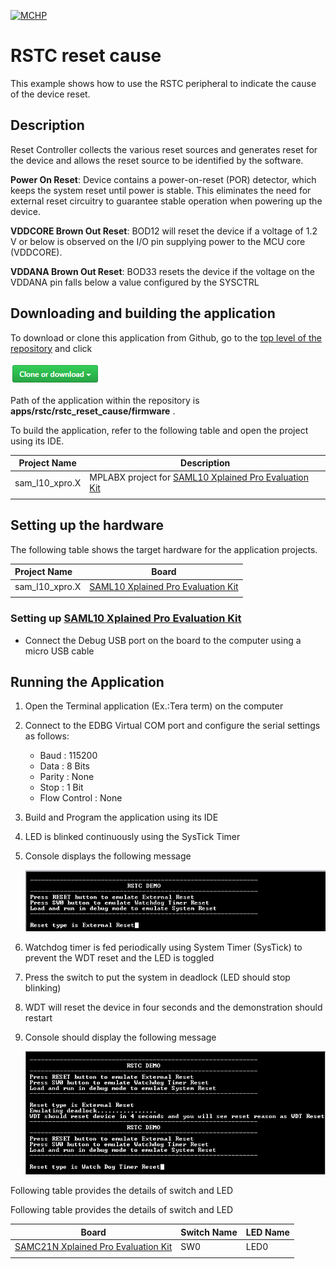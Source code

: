 [![MCHP](https://www.microchip.com/ResourcePackages/Microchip/assets/dist/images/logo.png)](https://www.microchip.com)

# RSTC reset cause

This example shows how to use the RSTC peripheral to indicate the cause of the device reset.

## Description

Reset Controller collects the various reset sources and generates reset for the device and allows the reset source to be identified by the software.

**Power On Reset**: Device contains a power-on-reset (POR) detector, which keeps the system reset until power is stable. This eliminates the need for external reset circuitry to guarantee stable operation when powering up the device.

**VDDCORE Brown Out Reset**: BOD12 will reset the device if a voltage of 1.2 V or below is observed on the I/O pin supplying power to the MCU core (VDDCORE).

**VDDANA Brown Out Reset**: BOD33 resets the device if the voltage on the VDDANA pin falls below a value configured by the SYSCTRL

## Downloading and building the application

To download or clone this application from Github, go to the [top level of the repository](https://github.com/Microchip-MPLAB-Harmony/csp_apps_sam_l10_l11) and click

![clone](../../../docs/images/clone.png)

Path of the application within the repository is **apps/rstc/rstc_reset_cause/firmware** .

To build the application, refer to the following table and open the project using its IDE.

| Project Name      | Description                                    |
| ----------------- | ---------------------------------------------- |
| sam_l10_xpro.X | MPLABX project for [SAML10 Xplained Pro Evaluation Kit](https://www.microchip.com/DevelopmentTools/ProductDetails/dm320204) |
|||

## Setting up the hardware

The following table shows the target hardware for the application projects.

| Project Name| Board|
|:---------|:---------:|
| sam_l10_xpro.X | [SAML10 Xplained Pro Evaluation Kit](https://www.microchip.com/DevelopmentTools/ProductDetails/dm320204)
|||

### Setting up [SAML10 Xplained Pro Evaluation Kit](https://www.microchip.com/DevelopmentTools/ProductDetails/dm320204)

- Connect the Debug USB port on the board to the computer using a micro USB cable

## Running the Application

1. Open the Terminal application (Ex.:Tera term) on the computer
2. Connect to the EDBG Virtual COM port and configure the serial settings as follows:
    - Baud : 115200
    - Data : 8 Bits
    - Parity : None
    - Stop : 1 Bit
    - Flow Control : None
3. Build and Program the application using its IDE
4. LED is blinked continuously using the SysTick Timer
5. Console displays the following message

    ![output_1](images/output_rstc_reset_cause_1.png)

6. Watchdog timer is fed periodically using System Timer (SysTick) to prevent the WDT reset and the LED is toggled
7. Press the switch to put the system in deadlock (LED should stop blinking)
8. WDT will reset the device in four seconds and the demonstration should restart
9. Console should display the following message

    ![output_2](images/output_rstc_reset_cause_2.png)

Following table provides the details of switch and LED

Following table provides the details of switch and LED

| Board      | Switch Name | LED Name |
| ---------- | ---------| ------------|
| [SAMC21N Xplained Pro Evaluation Kit](https://www.microchip.com/developmenttools/ProductDetails/atsamc21n-xpro)   | SW0 | LED0 |
||||
